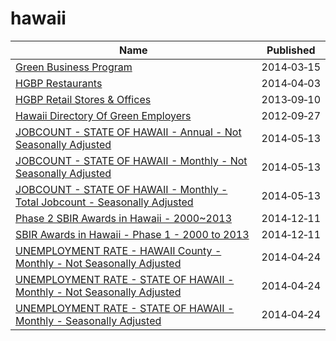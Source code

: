 # hawaii

Name | Published
---- | ---------
[Green Business Program](../datasets/vcaz-dwuy.md) | 2014&#x2011;03&#x2011;15
[HGBP Restaurants](../datasets/tjzq-hkqa.md) | 2014&#x2011;04&#x2011;03
[HGBP Retail Stores & Offices](../datasets/nwf4-25d5.md) | 2013&#x2011;09&#x2011;10
[Hawaii Directory Of Green Employers](../datasets/mq86-5ta6.md) | 2012&#x2011;09&#x2011;27
[JOBCOUNT - STATE OF HAWAII - Annual - Not Seasonally Adjusted](../datasets/b8g4-e84u.md) | 2014&#x2011;05&#x2011;13
[JOBCOUNT - STATE OF HAWAII - Monthly - Not Seasonally Adjusted](../datasets/k5vg-u5ms.md) | 2014&#x2011;05&#x2011;13
[JOBCOUNT - STATE OF HAWAII - Monthly - Total Jobcount - Seasonally Adjusted](../datasets/7jcp-cse7.md) | 2014&#x2011;05&#x2011;13
[Phase 2 SBIR Awards in Hawaii - 2000~2013](../datasets/6d3g-hy3i.md) | 2014&#x2011;12&#x2011;11
[SBIR Awards in Hawaii - Phase 1 - 2000 to 2013](../datasets/aixv-ngpe.md) | 2014&#x2011;12&#x2011;11
[UNEMPLOYMENT RATE - HAWAII County - Monthly - Not Seasonally Adjusted](../datasets/fwib-3htg.md) | 2014&#x2011;04&#x2011;24
[UNEMPLOYMENT RATE - STATE OF HAWAII - Monthly - Not Seasonally Adjusted](../datasets/skx5-9dam.md) | 2014&#x2011;04&#x2011;24
[UNEMPLOYMENT RATE - STATE OF HAWAII - Monthly - Seasonally Adjusted](../datasets/qxej-k2af.md) | 2014&#x2011;04&#x2011;24

